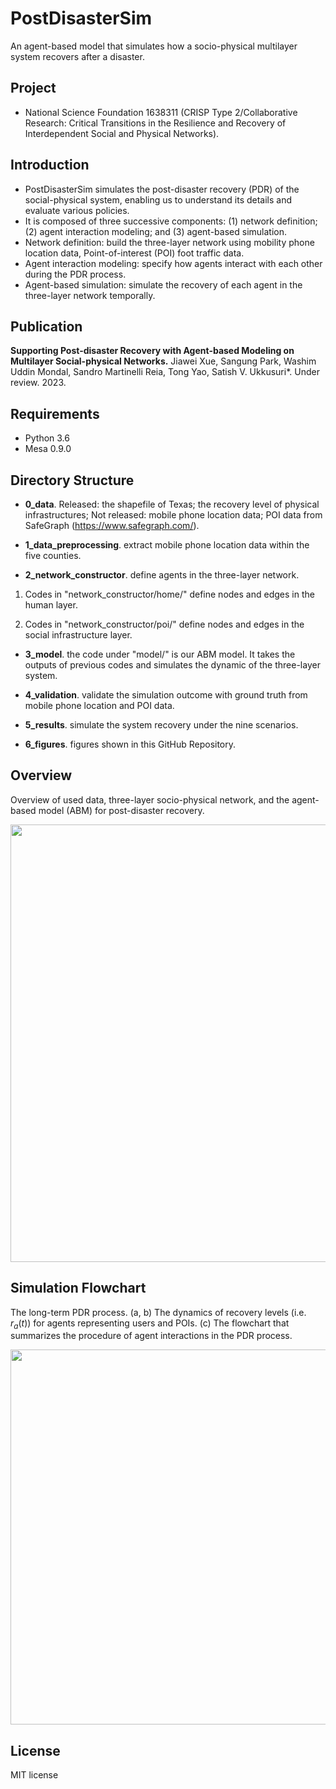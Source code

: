 # PostDisasterSim
An agent-based model that simulates how a socio-physical multilayer system recovers after a disaster.

## Project 
* National Science Foundation 1638311 (CRISP Type 2/Collaborative Research: Critical Transitions in the Resilience and Recovery of Interdependent Social and Physical Networks).

## Introduction

* PostDisasterSim simulates the post-disaster recovery (PDR) of the social-physical system, enabling us to understand its details and evaluate various policies.
* It is composed of three successive components: (1) network definition; (2) agent interaction modeling; and (3) agent-based simulation.
* Network definition: build the three-layer network using mobility phone location data, Point-of-interest (POI) foot traffic data.  
* Agent interaction modeling: specify how agents interact with each other during the PDR process.
* Agent-based simulation: simulate the recovery of each agent in the three-layer network temporally.

## Publication

**Supporting Post-disaster Recovery with Agent-based Modeling on Multilayer Social-physical Networks.**
Jiawei Xue, Sangung Park, Washim Uddin Mondal, Sandro Martinelli Reia, Tong Yao, Satish V. Ukkusuri\*. Under review. 2023.

## Requirements
* Python 3.6
* Mesa 0.9.0

## Directory Structure

* **0_data**. Released: the shapefile of Texas; the recovery level of physical infrastructures; Not released: mobile phone location data; POI data from SafeGraph (https://www.safegraph.com/).

* **1_data_preprocessing**. extract mobile phone location data within the five counties.

* **2_network_constructor**. define agents in the three-layer network.

1. Codes in "network_constructor/home/" define nodes and edges in the human layer.

2. Codes in "network_constructor/poi/" define nodes and edges in the social infrastructure layer.

* **3_model**. the code under "model/" is our ABM model. It takes the outputs of previous codes and simulates the dynamic of the three-layer system.

* **4_validation**. validate the simulation outcome with ground truth from mobile phone location and POI data.
   
* **5_results**. simulate the system recovery under the nine scenarios.

* **6_figures**. figures shown in this GitHub Repository.

## Overview
Overview of used data, three-layer socio-physical network, and the agent-based model (ABM) for post-disaster recovery.
<p align="center">
  <img src="https://github.com/JiaweiXue/PostDisasterSim/blob/main/6_figures/overview.png" width="700">
</p>

## Simulation Flowchart
The long-term PDR process. (a, b) The dynamics of recovery levels (i.e. $r_{a}(t)$) for agents representing users and POIs. (c) The flowchart that summarizes the procedure of agent interactions in the PDR process.
<p align="center">
  <img src="https://github.com/JiaweiXue/PostDisasterSim/blob/main/6_figures/simulation-flowchart.png" width="600">
</p>

## License
MIT license
